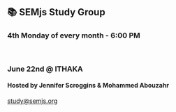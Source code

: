 ## 📚 SEMjs Study Group
### 4th Monday of every month - 6:00 PM
<br/>

### June 22nd @ ITHAKA
#### Hosted by Jennifer Scroggins & Mohammed Abouzahr


study@semjs.org
